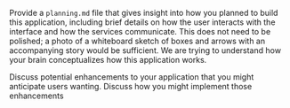 Provide a `planning.md` file that gives insight into how you planned to build this application, including brief details on how the user interacts with the interface and how the services communicate. This does not need to be polished; a photo of a whiteboard sketch of boxes and arrows with an accompanying story would be sufficient. We are trying to understand how your brain conceptualizes how this application works.

Discuss potential enhancements to your application that you might anticipate users wanting. Discuss how you might implement those enhancements
